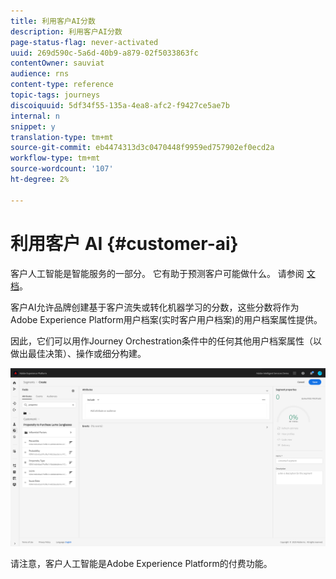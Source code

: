 ```yaml
---
title: 利用客户AI分数
description: 利用客户AI分数
page-status-flag: never-activated
uuid: 269d590c-5a6d-40b9-a879-02f5033863fc
contentOwner: sauviat
audience: rns
content-type: reference
topic-tags: journeys
discoiquuid: 5df34f55-135a-4ea8-afc2-f9427ce5ae7b
internal: n
snippet: y
translation-type: tm+mt
source-git-commit: eb4474313d3c0470448f9959ed757902ef0ecd2a
workflow-type: tm+mt
source-wordcount: '107'
ht-degree: 2%

---
```



# 利用客户 AI {#customer-ai}

客户人工智能是智能服务的一部分。 它有助于预测客户可能做什么。 请参阅 [文档](https://docs.adobe.com/content/help/en/experience-platform/intelligent-services/customer-ai/overview.html)。

客户AI允许品牌创建基于客户流失或转化机器学习的分数，这些分数将作为Adobe Experience Platform用户档案(实时客户用户档案)的用户档案属性提供。

因此，它们可以用作Journey Orchestration条件中的任何其他用户档案属性（以做出最佳决策）、操作或细分构建。

![](../assets/customer-ai.png)

请注意，客户人工智能是Adobe Experience Platform的付费功能。


